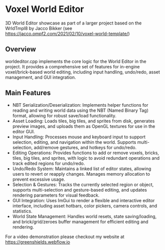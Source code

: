 # Voxel World Editor
3D World Editor showcase as part of a larger project based on the WrldTmpl8 by Jacco Bikker (see https://jacco.ompf2.com/2021/02/10/voxel-world-template/)


## Overview
worldeditor.cpp implements the core logic for the World Editor in the project. It provides a comprehensive set of features for in-engine voxel/brick-based world editing, including input handling, undo/redo, asset management, and GUI integration.

## Main Features
* NBT Serialization/Deserialization: Implements helper functions for reading and writing world data using the NBT (Named Binary Tag) format, allowing for robust save/load functionality.
* Asset Loading: Loads tiles, big tiles, and sprites from disk, generates preview images, and uploads them as OpenGL textures for use in the editor GUI.
* Input Handling: Processes mouse and keyboard input to support selection, editing, and navigation within the world. Supports multi-selection, add/remove gestures, and hotkeys for undo/redo.
* Editing Operations: Provides functions to add or remove voxels, bricks, tiles, big tiles, and sprites, with logic to avoid redundant operations and track edited regions for undo/redo.
* Undo/Redo System: Maintains a linked list of editor states, allowing users to revert or reapply changes. Manages memory allocation to prevent excessive usage.
* Selection & Gestures: Tracks the currently selected region or object, supports multi-selection and gesture-based editing, and updates rendering parameters for visual feedback.
* GUI Integration: Uses ImGui to render a flexible and interactive editor interface, including asset hotbars, color pickers, camera controls, and statistics.
* World State Management: Handles world resets, state saving/loading, and brick/grid/zeroes buffer management for efficient editing and rendering.

For a video demonstration please checkout my website at https://greenshields.webflow.io